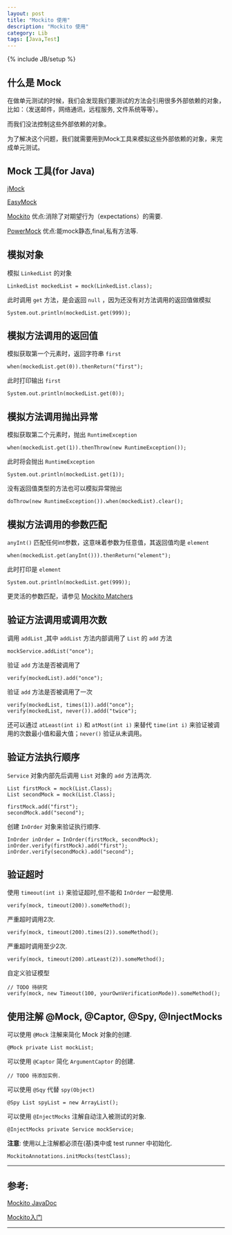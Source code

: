 ```yaml
---
layout: post
title: "Mockito 使用"
description: "Mockito 使用"
category: Lib
tags: [Java,Test]
---
```

{% include JB/setup %}


## 什么是 Mock

在做单元测试的时候，我们会发现我们要测试的方法会引用很多外部依赖的对象，比如：（发送邮件，网络通讯，远程服务, 文件系统等等）。

而我们没法控制这些外部依赖的对象。

为了解决这个问题，我们就需要用到Mock工具来模拟这些外部依赖的对象，来完成单元测试。


## Mock 工具(for Java)

[jMock][jmock]

[EasyMock][easymock]

[Mockito][mockito] 优点:消除了对期望行为（expectations）的需要.

[PowerMock][powermock] 优点:能mock静态,final,私有方法等.



## 模拟对象

模拟 `LinkedList` 的对象

	LinkedList mockedList = mock(LinkedList.class);

此时调用 `get` 方法，是会返回 `null` ，因为还没有对方法调用的返回值做模拟

	System.out.println(mockedList.get(999));

## 模拟方法调用的返回值

模拟获取第一个元素时，返回字符串 `first`

	when(mockedList.get(0)).thenReturn("first");

此时打印输出 `first`

	System.out.println(mockedList.get(0));


## 模拟方法调用抛出异常

模拟获取第二个元素时，抛出 `RuntimeException`

	when(mockedList.get(1)).thenThrow(new RuntimeException());

此时将会抛出 `RuntimeException`

	System.out.println(mockedList.get(1));

没有返回值类型的方法也可以模拟异常抛出

	doThrow(new RuntimeException()).when(mockedList).clear();

## 模拟方法调用的参数匹配

`anyInt()` 匹配任何int参数，这意味着参数为任意值，其返回值均是 `element`

	when(mockedList.get(anyInt())).thenReturn("element");

此时打印是 `element`

	System.out.println(mockedList.get(999));

更灵活的参数匹配，请参见 [Mockito Matchers](http://mockito.googlecode.com/svn/tags/latest/javadoc/org/mockito/Matchers.html)

## 验证方法调用或调用次数

调用 `addList` ,其中 `addList` 方法内部调用了 `List` 的 `add` 方法

	mockService.addList("once");

验证 `add` 方法是否被调用了

	verify(mockedList).add("once");

验证 `add` 方法是否被调用了一次

	verify(mockedList, times(1)).add("once");
	verify(mockedList, never()).addd("twice");

还可以通过 `atLeast(int i)` 和 `atMost(int i)` 来替代 `time(int i)` 来验证被调用的次数最小值和最大值；`never()` 验证从未调用。


## 验证方法执行顺序

`Service` 对象内部先后调用 `List` 对象的 `add` 方法两次.

	List firstMock = mock(List.Class);
	List secondMock = mock(List.Class);

	firstMock.add("first");
	secondMock.add("second");

创建 `InOrder` 对象来验证执行顺序.

	InOrder inOrder = InOrder(firstMock, secondMock);
	inOrder.verify(firstMock).add("first");
	inOrder.verify(secondMock).add("second");


## 验证超时

使用 `timeout(int i)` 来验证超时,但不能和 `InOrder` 一起使用.

	verify(mock, timeout(200)).someMethod();

严重超时调用2次.

	verify(mock, timeout(200).times(2)).someMethod();

严重超时调用至少2次.

	verify(mock, timeout(200).atLeast(2)).someMethod();

自定义验证模型

	// TODO 待研究
	verify(mock, new Timeout(100, yourOwnVerificationMode)).someMethod();


## 使用注解 @Mock, @Captor, @Spy, @InjectMocks

可以使用 `@Mock` 注解来简化 Mock 对象的创建.

	@Mock private List mockList;

可以使用 `@Captor` 简化 `ArgumentCaptor` 的创建.

	// TODO 待添加实例.

可以使用 `@Sqy` 代替 `spy(Object)`

	@Spy List spyList = new ArrayList();

可以使用 `@InjectMocks` 注解自动注入被测试的对象.

	@InjectMocks private Service mockService;

**注意**: 使用以上注解都必须在(基)类中或 test runner 中初始化.

	MockitoAnnotations.initMocks(testClass);



***

## 参考:

[Mockito JavaDoc](http://mockito.googlecode.com/svn/tags/latest/javadoc/org/mockito/Mockito.html)

[Mockito入门](http://blog.csdn.net/huoshuxiao/article/details/6107835)


***

[jmock]: http://jmock.org/
[easymock]: http://easymock.org/
[mockito]: http://code.google.com/p/mockito/
[powermock]: http://code.google.com/p/powermock/


